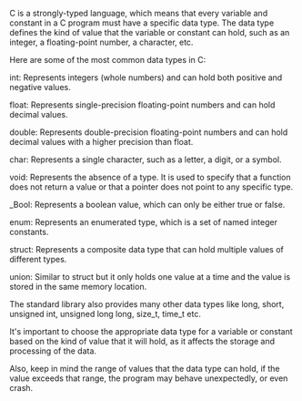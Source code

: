 C is a strongly-typed language, which means that every variable and constant in a C program must have a specific data type. 
The data type defines the kind of value that the variable or constant can hold, such as an integer, a floating-point number, a character, etc.

Here are some of the most common data types in C:

int: Represents integers (whole numbers) and can hold both positive and negative values.

float: Represents single-precision floating-point numbers and can hold decimal values.

double: Represents double-precision floating-point numbers and can hold decimal values with a higher precision than float.

char: Represents a single character, such as a letter, a digit, or a symbol.

void: Represents the absence of a type. It is used to specify that a function does not return a value or that a pointer does not point to any specific type.

_Bool: Represents a boolean value, which can only be either true or false.

enum: Represents an enumerated type, which is a set of named integer constants.

struct: Represents a composite data type that can hold multiple values of different types.

union: Similar to struct but it only holds one value at a time and the value is stored in the same memory location.

The standard library also provides many other data types like long, short, unsigned int, unsigned long long, size_t, time_t etc.

It's important to choose the appropriate data type for a variable or constant based on the kind of value that it will hold, as it affects the storage and processing of the data.

Also, keep in mind the range of values that the data type can hold, if the value exceeds that range, the program may behave unexpectedly, or even crash.
